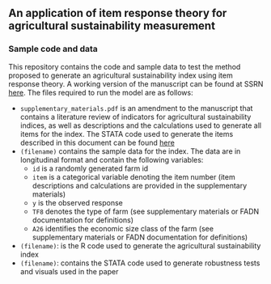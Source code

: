## An application of item response theory for agricultural sustainability measurement
### Sample code and data

This repository contains the code and sample data to test the method proposed to generate an agricultural sustainability index using item response theory. A working version of the manuscript can be found at SSRN [here](https://papers.ssrn.com/sol3/papers.cfm?abstract_id=4457489). The files required to run the model are as follows:

- ```supplementary_materials.pdf``` is an amendment to the manuscript that contains a literature review of indicators for agricultural sustainability indices, as well as descriptions and the calculations used to generate all items for the index. The STATA code used to generate the items described in this document can be found [here](https://github.com/brianbeadle/sustainability_index) 
- ```(filename)``` contains the sample data for the index. The data are in longitudinal format and contain the following variables:
  - ```id``` is a randomly generated farm id
  - ```item``` is a categorical variable denoting the item number (item descriptions and calculations are provided in the supplementary materials)
  - ```y``` is the observed response
  - ```TF8``` denotes the type of farm (see supplementary materials or FADN documentation for definitions)
  - ```A26``` identifies the economic size class of the farm (see supplementary materials or FADN documentation for definitions)
- ```(filename)```: is the R code used to generate the agricultural sustainability index
- ```(filename)```: contains the STATA code used to generate robustness tests and visuals used in the paper 
